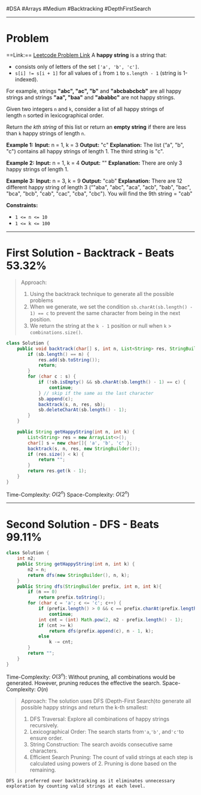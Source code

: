 #DSA #Arrays #Medium #Backtracking #DepthFirstSearch
___
# Problem
==Link:== [Leetcode Problem Link](https://leetcode.com/problems/the-k-th-lexicographical-string-of-all-happy-strings-of-length-n/description/?envType=daily-question&envId=2025-02-19)
A **happy string** is a string that:
- consists only of letters of the set `['a', 'b', 'c']`.
- `s[i] != s[i + 1]` for all values of `i` from `1` to `s.length - 1` (string is 1-indexed).

For example, strings **"abc", "ac", "b"** and **"abcbabcbcb"** are all happy strings and strings **"aa", "baa"** and **"ababbc"** are not happy strings.

Given two integers `n` and `k`, consider a list of all happy strings of length `n` sorted in lexicographical order.

Return _the kth string_ of this list or return an **empty string** if there are less than `k` happy strings of length `n`.

**Example 1:**
	**Input:** n = 1, k = 3
	**Output:** "c"
	**Explanation:** The list (“a", "b", "c") contains all happy strings of length 1. The third string is "c".

**Example 2:**
	**Input:** n = 1, k = 4
	**Output:** ""
	**Explanation:** There are only 3 happy strings of length 1.

**Example 3:**
	**Input:** n = 3, k = 9
	**Output:** "cab"
	**Explanation:** There are 12 different happy string of length 3 (“"aba", "abc", "aca", "acb", "bab", "bac", "bca", "bcb", "cab", "cac", "cba", "cbc"). You will find the 9th string = "cab"

**Constraints:**
- `1 <= n <= 10`
- `1 <= k <= 100`
___
# First Solution - Backtrack - Beats 53.32%
> Approach: 
>1. Using the backtrack technique to generate all the possible problems
>2. When we generate, we set the condition `sb.charAt(sb.length() - 1) == c` to prevent the same character from being in the next position.
>3. We return the string at the `k - 1` position or null when `k` > `combinations.size()`.

```java
class Solution {
    public void backtrack(char[] s, int n, List<String> res, StringBuilder sb) {
        if (sb.length() == n) {
            res.add(sb.toString());
            return;
        }
        for (char c : s) {
            if (!sb.isEmpty() && sb.charAt(sb.length() - 1) == c) {
                continue;
            } // skip if the same as the last character
            sb.append(c);
            backtrack(s, n, res, sb);
            sb.deleteCharAt(sb.length() - 1);
        }
    }

    public String getHappyString(int n, int k) {
        List<String> res = new ArrayList<>();
        char[] s = new char[]{ 'a', 'b', 'c' };
        backtrack(s, n, res, new StringBuilder());
        if (res.size() < k) {
            return "";
        }
        return res.get(k - 1);
    }
}
```
Time-Complexity: $O(2^n)$
Space-Complexity: $O(2^n)$
___
# Second Solution - DFS -  Beats 99.11%
```java
class Solution {
    int n2;
    public String getHappyString(int n, int k) {
        n2 = n;
        return dfs(new StringBuilder(), n, k);
    }
    public String dfs(StringBuilder prefix, int n, int k){
        if (n == 0)
            return prefix.toString();
        for (char c = 'a'; c <= 'c'; c++) {
            if (prefix.length() > 0 && c == prefix.charAt(prefix.length() - 1))
                continue;
            int cnt = (int) Math.pow(2, n2 - prefix.length() - 1);
            if (cnt >= k)
                return dfs(prefix.append(c), n - 1, k);
            else
                k -= cnt;
        }
        return "";
    }
}
```
Time-Complexity: $O(3^n)$: Without pruning, all combinations would be generated. However, pruning reduces the effective the search.
Space-Complexity: $O(n)$

> Approach:
	The solution uses DFS (Depth-First Search)to generate all possible happy strings and return the k-th smallest:
>
>1. DFS Traversal: Explore all combinations of happy strings recursively.
>2. Lexicographical Order: The search starts from`'a`,`'b'`, and`'c'`to ensure order.
>3. String Construction: The search avoids consecutive same characters.
>4. Efficient Search Pruning: The count of valid strings at each step is calculated using powers of 2. Pruning is done based on the remaining.
>
	DFS is preferred over backtracking as it eliminates unnecessary exploration by counting valid strings at each level.